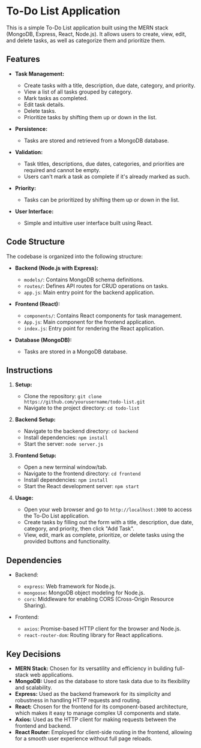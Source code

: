 # To-Do List Application

This is a simple To-Do List application built using the MERN stack (MongoDB, Express, React, Node.js). It allows users to create, view, edit, and delete tasks, as well as categorize them and prioritize them.

## Features

- **Task Management:**
  - Create tasks with a title, description, due date, category, and priority.
  - View a list of all tasks grouped by category.
  - Mark tasks as completed.
  - Edit task details.
  - Delete tasks.
  - Prioritize tasks by shifting them up or down in the list.

- **Persistence:**
  - Tasks are stored and retrieved from a MongoDB database.

- **Validation:**
  - Task titles, descriptions, due dates, categories, and priorities are required and cannot be empty.
  - Users can't mark a task as complete if it's already marked as such.

- **Priority:**
  - Tasks can be prioritized by shifting them up or down in the list.

- **User Interface:**
  - Simple and intuitive user interface built using React.

## Code Structure

The codebase is organized into the following structure:

- **Backend (Node.js with Express):**
  - `models/`: Contains MongoDB schema definitions.
  - `routes/`: Defines API routes for CRUD operations on tasks.
  - `app.js`: Main entry point for the backend application.

- **Frontend (React):**
  - `components/`: Contains React components for task management.
  - `App.js`: Main component for the frontend application.
  - `index.js`: Entry point for rendering the React application.

- **Database (MongoDB):**
  - Tasks are stored in a MongoDB database.

## Instructions

1. **Setup:**
   - Clone the repository: `git clone https://github.com/yourusername/todo-list.git`
   - Navigate to the project directory: `cd todo-list`

2. **Backend Setup:**
   - Navigate to the backend directory: `cd backend`
   - Install dependencies: `npm install`
   - Start the server: `node server.js`

3. **Frontend Setup:**
   - Open a new terminal window/tab.
   - Navigate to the frontend directory: `cd frontend`
   - Install dependencies: `npm install`
   - Start the React development server: `npm start`

4. **Usage:**
   - Open your web browser and go to `http://localhost:3000` to access the To-Do List application.
   - Create tasks by filling out the form with a title, description, due date, category, and priority, then click "Add Task".
   - View, edit, mark as complete, prioritize, or delete tasks using the provided buttons and functionality.

## Dependencies

- Backend:
  - `express`: Web framework for Node.js.
  - `mongoose`: MongoDB object modeling for Node.js.
  - `cors`: Middleware for enabling CORS (Cross-Origin Resource Sharing).

- Frontend:
  - `axios`: Promise-based HTTP client for the browser and Node.js.
  - `react-router-dom`: Routing library for React applications.

 
## Key Decisions

- **MERN Stack:** Chosen for its versatility and efficiency in building full-stack web applications.
- **MongoDB:** Used as the database to store task data due to its flexibility and scalability.
- **Express:** Used as the backend framework for its simplicity and robustness in handling HTTP requests and routing.
- **React:** Chosen for the frontend for its component-based architecture, which makes it easy to manage complex UI components and state.
- **Axios:** Used as the HTTP client for making requests between the frontend and backend.
- **React Router:** Employed for client-side routing in the frontend, allowing for a smooth user experience without full page reloads.



